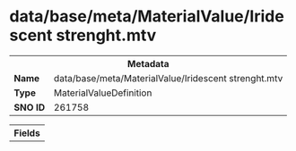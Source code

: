 <h1>data/base/meta/MaterialValue/Iridescent strenght.mtv</h1><table><tr><th colspan="100%">Metadata</th></tr><tr><td><b>Name</b></td><td>data/base/meta/MaterialValue/Iridescent strenght.mtv</td></tr><tr><td><b>Type</b></td><td>MaterialValueDefinition</td></tr><tr><td><b>SNO ID</b></td><td>261758</td></tr></table>

<table><tr><th colspan="100%">Fields</th></tr></table>

